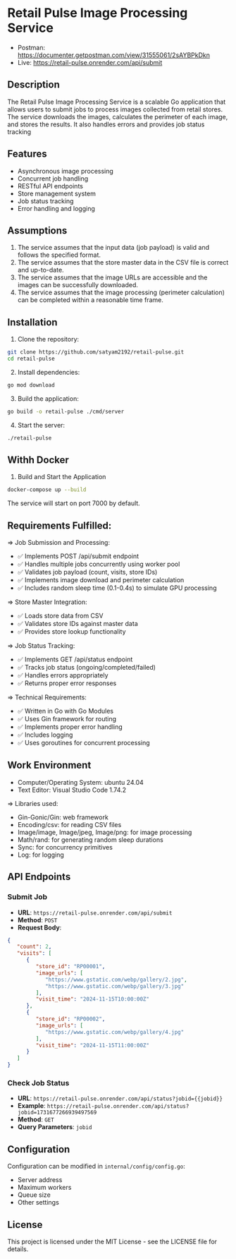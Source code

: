# Retail Pulse Image Processing Service

- Postman: https://documenter.getpostman.com/view/31555061/2sAYBPkDkn
- Live: https://retail-pulse.onrender.com/api/submit

## Description
The Retail Pulse Image Processing Service is a scalable Go application that allows users to submit jobs to process images collected from retail stores. The service downloads the images, calculates the perimeter of each image, and stores the results. It also handles errors and provides job status tracking

## Features

- Asynchronous image processing
- Concurrent job handling
- RESTful API endpoints
- Store management system
- Job status tracking
- Error handling and logging

## Assumptions

1. The service assumes that the input data (job payload) is valid and follows the specified format.
2. The service assumes that the store master data in the CSV file is correct and up-to-date.
3. The service assumes that the image URLs are accessible and the images can be successfully downloaded.
4. The service assumes that the image processing (perimeter calculation) can be completed within a reasonable time frame.

## Installation

1. Clone the repository:
```bash
git clone https://github.com/satyam2192/retail-pulse.git
cd retail-pulse
```

2. Install dependencies:
```bash
go mod download
```

3. Build the application:
```bash
go build -o retail-pulse ./cmd/server
```
4. Start the server:
```bash
./retail-pulse
```

## Withh Docker

1. Build and Start the Application
```bash
docker-compose up --build
```

The service will start on port 7000 by default.

## Requirements Fulfilled:
=> Job Submission and Processing:

- ✅ Implements POST /api/submit endpoint
- ✅ Handles multiple jobs concurrently using worker pool
- ✅ Validates job payload (count, visits, store IDs)
- ✅ Implements image download and perimeter calculation
- ✅ Includes random sleep time (0.1-0.4s) to simulate GPU processing

=> Store Master Integration:

- ✅ Loads store data from CSV
- ✅ Validates store IDs against master data
- ✅ Provides store lookup functionality


=> Job Status Tracking:

- ✅ Implements GET /api/status endpoint
- ✅ Tracks job status (ongoing/completed/failed)
- ✅ Handles errors appropriately
- ✅ Returns proper error responses

=> Technical Requirements:

- ✅ Written in Go with Go Modules
- ✅ Uses Gin framework for routing
- ✅ Implements proper error handling
- ✅ Includes logging
- ✅ Uses goroutines for concurrent processing

## Work Environment

- Computer/Operating System: ubuntu 24.04
- Text Editor: Visual Studio Code 1.74.2

=> Libraries used:

- Gin-Gonic/Gin: web framework
- Encoding/csv: for reading CSV files
- Image/image, Image/jpeg, Image/png: for image processing
- Math/rand: for generating random sleep durations
- Sync: for concurrency primitives
- Log: for logging

## API Endpoints

### Submit Job
- **URL**: `https://retail-pulse.onrender.com/api/submit`
- **Method**: `POST`
- **Request Body**:
```json
{
   "count": 2,
   "visits": [
      {
         "store_id": "RP00001",
         "image_urls": [
            "https://www.gstatic.com/webp/gallery/2.jpg",
            "https://www.gstatic.com/webp/gallery/3.jpg"
         ],
         "visit_time": "2024-11-15T10:00:00Z"
      },
      {
         "store_id": "RP00002",
         "image_urls": [
            "https://www.gstatic.com/webp/gallery/4.jpg"
         ],
         "visit_time": "2024-11-15T11:00:00Z"
      }
   ]
}
```

### Check Job Status
- **URL**: `https://retail-pulse.onrender.com/api/status?jobid={{jobid}}`
- **Example**: `https://retail-pulse.onrender.com/api/status?jobid=1731677266939497569`
- **Method**: `GET`
- **Query Parameters**: `jobid`


## Configuration

Configuration can be modified in `internal/config/config.go`:
- Server address
- Maximum workers
- Queue size
- Other settings


## License

This project is licensed under the MIT License - see the LICENSE file for details.
